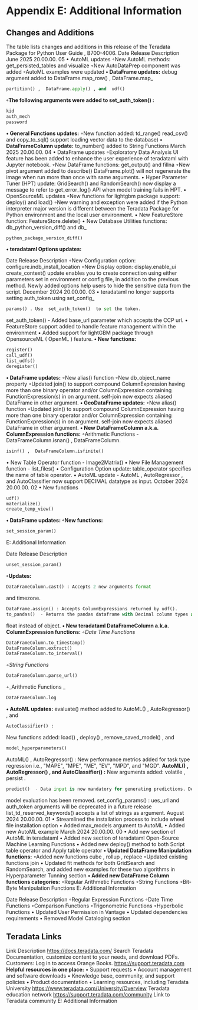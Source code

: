 # Appendix E: Additional Information

## Changes and Additions
The table lists changes and additions in this release of the  Teradata Package for Python User
Guide , B700-4006.
Date
Release
Description
June 2025
20.00.00.
05
• AutoML updates
◦New AutoML methods:  get_persisted_tables  and  visualize
◦New AutoDataPrep component was added
◦AutoML examples were updated
**• DataFrame updates:**
debug  argument added to  DataFrame.map_row() ,  DataFrame.map_
```python
partition() ,  DataFrame.apply() , and  udf()
```
**◦The following arguments were added to  set_auth_token() :**
```python
kid
auth_mech
password
```
**• General Functions updates:**
◦New function added:  td_range()
read_csv()  and  copy_to_sql()  support loading vector data to
the database)
**• DataFrameColumn update:**
to_number()  added to String Functions
March
2025
20.00.00.
04
• DataFrame updates
◦Exploratory Data Analysis UI feature has been added to enhance the user
experience of teradataml with Jupyter notebook.
◦New DataFrame functions:  get_output()  and  fillna
◦New  pivot  argument added to  describe()
DataFrame.plot()  will not regenerate the image when run more than once
with same arguments.
• Hyper Parameter Tuner (HPT) update:  GridSearch()  and  RandomSearch()
now display a message to refer to  get_error_log()  API when model training
fails in HPT.
• OpenSourceML updates
◦New functions for lightgbm package support:  deploy()  and  load()
◦New warning and exception were added if the Python interpreter major
version is different between the Teradata Package for Python environment
and the local user environment.
• New FeatureStore function:  FeatureStore.delete()
• New Database Utilities functions:  db_python_version_diff()  and  db_
```python
python_package_version_diff()
```
**• teradataml Options updates:**

Date
Release
Description
◦New Configuration option:  configure.indb_install_location
◦New Display option:  display.enable_ui
create_context()  update enables you to create connection using either
parameters set in environment or config file, in addition to the previous
method. Newly added options help users to hide the sensitive data from
the script.
December
2024
20.00.00.
03
• teradataml no longer supports setting  auth_token  using  set_config_
```python
params() . Use  set_auth_token()  to set the token.
```
set_auth_token()  - Added base_url parameter which accepts the CCP url.
• FeatureStore support added to handle feature management within
the environment
• Added support for lightGBM package through  OpensourceML
( OpenML ) feature.
**• New functions:**
```python
register()
call_udf()
list_udfs()
deregister()
```
**• DataFrame updates:**
◦New  alias()  function
◦New  db_object_name  property
◦Updated  join()  to support compound ColumnExpression having
more than one binary operator and/or ColumnExpression containing
FunctionExpression(s) in  on  argument. self-join now expects aliased
DataFrame in  other  argument.
**• GeoDataFrame updates:**
◦New  alias()  function
◦Updated  join()  to support compound ColumnExpression having
more than one binary operator and/or ColumnExpression containing
FunctionExpression(s) in  on  argument. self-join now expects aliased
DataFrame in  other  argument.
**• New DataFrameColumn a.k.a. ColumnExpression functions:**
◦Arithmetic Functions -  DataFrameColumn.isnan() ,  DataFrameColumn.
```python
isinf() ,  DataFrameColumn.isfinite()
```
• New Table Operator function -  Image2Matrix()
• New File Management function -  list_files()
• Configuration Option update:  table_operator  specifies the name of
table operator.
• AutoML update -  AutoML ,  AutoRegressor , and  AutoClassifier  now support
DECIMAL datatype as input.
October
2024
20.00.00.
02
• New functions
```python
udf()
materialize()
create_temp_view()
```
**• DataFrame updates:**
**◦New functions:**
```python
set_session_param()
```
E: Additional Information

Date
Release
Description
```python
unset_session_param()
```
**◦Updates:**
```python
DataFrameColumn.cast() : Accepts 2 new arguments format
```
and timezone.
```python
DataFrame.assign() : Accepts ColumnExpressions returned by udf().
to_pandas()  - Returns the pandas dataframe with Decimal column types as
```
float instead of object.
**• New teradataml DataFrameColumn a.k.a. ColumnExpression functions:**
◦_Date Time Functions_
```python
DataFrameColumn.to_timestamp()
DataFrameColumn.extract()
DataFrameColumn.to_interval()
```
◦_String Functions_
```python
DataFrameColumn.parse_url()
```
◦_Arithmetic Functions _
```python
DataFrameColumn.log
```
**• AutoML updates:**
evaluate()  method added to  AutoML() ,  AutoRegressor() , and
```python
AutoClassifier() :
```
New functions added:  load() ,  deploy() ,  remove_saved_model() , and
```python
model_hyperparameters()
```
AutoML() ,  AutoRegressor() : New performance metrics added for task
type regression i.e., "MAPE", "MPE", "ME", "EV", "MPD", and "MGD".
**AutoML() ,  AutoRegressor() , and  AutoClassifier() :**
New arguments added:  volatile ,  persist .
```python
predict()  - Data input is now mandatory for generating predictions. Default
```
model evaluation has been removed.
set_config_params() :  ues_url  and  auth_token  arguments will be
deprecated in a future release
list_td_reserved_keywords()  accepts a list of strings as argument.
August
2024
20.00.00.
01
• Streamlined the installation process to include wheel file installation option
• Added  max_models  argument to AutoML
• Added new AutoML example
March
2024
20.00.00.
00
• Add new section of AutoML in teradataml
• Added new section of teradataml Open-Source Machine Learning Functions
• Added new deploy() method to both Script table operator and Apply
table operator
**• Updated DataFrame Manipulation functions:**
◦Added new functions  cube ,  rollup ,  replace
◦Updated existing functions  join
• Updated  fit  methods for both GridSearch and RandomSearch, and added
new examples for these two algorithms in Hyperparameter Tunning section
**• Added new DataFrame Column functions categories:**
◦Regular Arithmetic Functions
◦String Functions
◦Bit-Byte Manipulation Functions
E: Additional Information

Date
Release
Description
◦Regular Expression Functions
◦Date Time Functions
◦Comparison Functions
◦Trigonometric Functions
◦Hyperbolic Functions
• Updated User Permission in Vantage
• Updated dependencies requirements
• Removed Model Cataloging section
## Teradata Links
Link
Description
https://docs.teradata.com/
Search Teradata Documentation, customize content to your needs, and
download PDFs.
Customers: Log in to access Orange Books.
https://support.teradata.com
**Helpful resources in one place:**
• Support requests
• Account management and software downloads
• Knowledge base, community, and support policies
• Product documentation
• Learning resources, including Teradata University
https://www.teradata.com/University/Overview
Teradata education network
https://support.teradata.com/community
Link to Teradata community
E: Additional Information